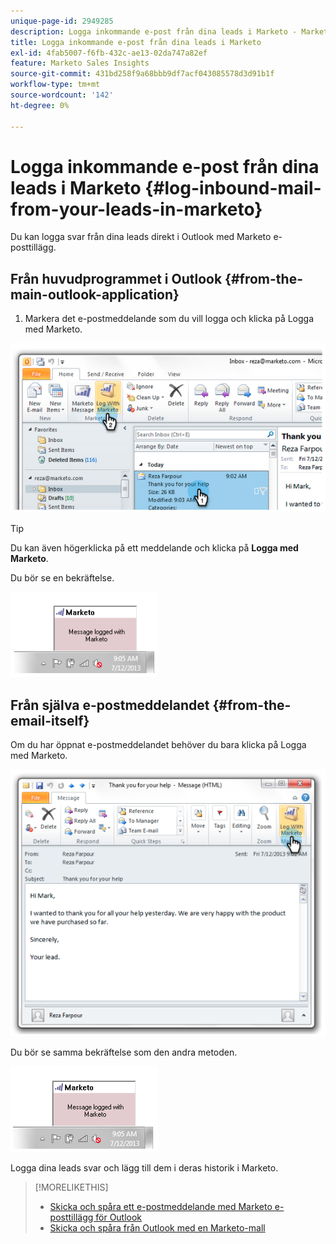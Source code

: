```yaml
---
unique-page-id: 2949285
description: Logga inkommande e-post från dina leads i Marketo - Marketo Docs - produktdokumentation
title: Logga inkommande e-post från dina leads i Marketo
exl-id: 4fab5007-f6fb-432c-ae13-02da747a82ef
feature: Marketo Sales Insights
source-git-commit: 431bd258f9a68bbb9df7acf043085578d3d91b1f
workflow-type: tm+mt
source-wordcount: '142'
ht-degree: 0%

---
```


# Logga inkommande e-post från dina leads i Marketo {#log-inbound-mail-from-your-leads-in-marketo}

Du kan logga svar från dina leads direkt i Outlook med Marketo e-posttillägg.

## Från huvudprogrammet i Outlook {#from-the-main-outlook-application}

1. Markera det e-postmeddelande som du vill logga och klicka på Logga med Marketo.

![](assets/image2014-9-23-17-3a12-3a44.png)

>[!TIP]
>
>Du kan även högerklicka på ett meddelande och klicka på **Logga med Marketo**.

Du bör se en bekräftelse.

![](assets/image2014-9-23-17-3a13-3a39.png)

## Från själva e-postmeddelandet {#from-the-email-itself}

Om du har öppnat e-postmeddelandet behöver du bara klicka på Logga med Marketo.

![](assets/image2014-9-23-17-3a14-3a14.png)

Du bör se samma bekräftelse som den andra metoden.

![](assets/image2014-9-23-17-3a14-3a29.png)

Logga dina leads svar och lägg till dem i deras historik i Marketo.

>[!MORELIKETHIS]
>
>* [Skicka och spåra ett e-postmeddelande med Marketo e-posttillägg för Outlook](/help/marketo/product-docs/marketo-sales-insight/msi-outlook-plugin/send-and-track-an-email-with-the-email-add-in-for-outlook.md)
>* [Skicka och spåra från Outlook med en Marketo-mall](/help/marketo/product-docs/marketo-sales-insight/msi-outlook-plugin/send-and-track-from-outlook-using-a-marketo-template.md)
